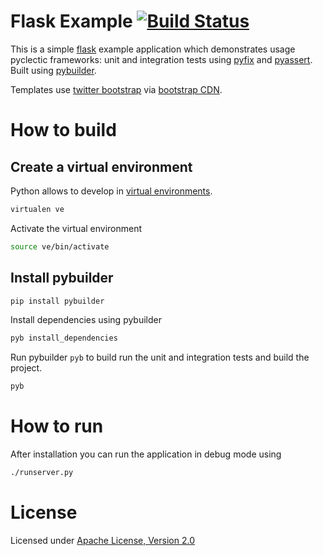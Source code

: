 # Flask Example [![Build Status](https://secure.travis-ci.org/pyclectic/flask-example.png)](http://travis-ci.org/pyclectic/flask-example)

This is a simple [flask](http://flask.pocoo.org/) example application which demonstrates usage pyclectic frameworks:
unit and integration tests using [pyfix](http://github.com/pyclectic/pyfix)
and [pyassert](http://github.com/pyclectic/pyassert). Built using [pybuilder](http://pybuilder.github.com).

Templates use [twitter bootstrap](http://twitter.github.com/bootstrap/) via [bootstrap CDN](http://bootstrapcdn.com).

# How to build

## Create a virtual environment

Python allows to develop in [virtual environments](http://pypi.python.org/pypi/virtualenv).

```bash
virtualen ve
```

Activate the virtual environment

```bash
source ve/bin/activate
```

## Install pybuilder

```bash
pip install pybuilder
```

 Install dependencies using pybuilder
```bash
pyb install_dependencies
```

Run pybuilder `pyb` to build run the unit and integration tests and build the project.
```bash
pyb
```

# How to run

After installation you can run the application in debug mode using
```bash
./runserver.py
```

# License

Licensed under [Apache License, Version 2.0](http://www.apache.org/licenses/LICENSE-2.0.html)
